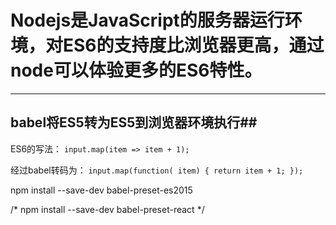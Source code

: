 # Nodejs是JavaScript的服务器运行环境，对ES6的支持度比浏览器更高，通过node可以体验更多的ES6特性。
***
## babel将ES5转为ES5到浏览器环境执行##

ES6的写法：
`input.map(item => item + 1);`

经过babel转码为：
`input.map(function( item) {
    return item + 1;
});`

npm install --save-dev babel-preset-es2015

/*
npm install --save-dev babel-preset-react
*/
